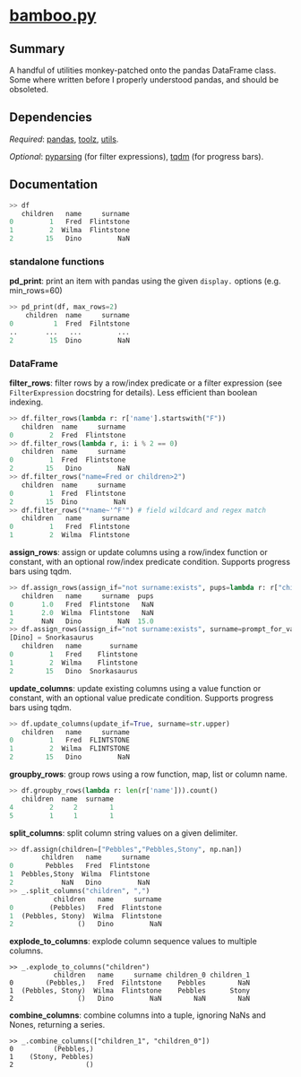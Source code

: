 # [bamboo.py](pudzu.sandbox/bamboo.py)

## Summary 

A handful of utilities monkey-patched onto the pandas DataFrame class. Some where written before I properly understood pandas, and should be obsoleted.

## Dependencies
*Required*: [pandas](http://pandas.pydata.org/), [toolz](http://toolz.readthedocs.io/en/latest/index.html), [utils](utils.md).

*Optional*: [pyparsing](http://pyparsing.wikispaces.com/) (for filter expressions), [tqdm](https://pypi.org/project/tqdm/) (for progress bars).
 
## Documentation

```python
>> df
   children   name     surname
0         1   Fred  Flintstone
1         2  Wilma  Flintstone
2        15   Dino         NaN
```

### standalone functions

**pd_print**: print an item with pandas using the given `display.` options (e.g. min_rows=60)

```python
>> pd_print(df, max_rows=2)
    children  name     surname
0          1  Fred  Filntstone
..       ...   ...         ...
2         15  Dino         NaN
```

### DataFrame

**filter_rows**: filter rows by a row/index predicate or a filter expression (see `FilterExpression` docstring for details). Less efficient than boolean indexing.

```python
>> df.filter_rows(lambda r: r['name'].startswith("F"))
   children  name     surname
0         2  Fred  Flintstone
>> df.filter_rows(lambda r, i: i % 2 == 0)
   children  name     surname
0         1  Fred  Flintstone
2        15   Dino         NaN
>> df.filter_rows("name=Fred or children>2")
   children  name     surname
0         1  Fred  Flintstone
2        15  Dino         NaN
>> df.filter_rows("*name~'^F'") # field wildcard and regex match
   children   name     surname
0         1   Fred  Flintstone
1         2  Wilma  Flintstone
```

**assign_rows**: assign or update columns using a row/index function or constant, with an optional row/index predicate condition. Supports progress bars using tqdm.

```python
>> df.assign_rows(assign_if="not surname:exists", pups=lambda r: r["children"], children=None)
   children   name     surname  pups
0       1.0   Fred  Flintstone   NaN
1       2.0  Wilma  Flintstone   NaN
2       NaN   Dino         NaN  15.0
>> df.assign_rows(assign_if="not surname:exists", surname=prompt_for_value(prompt=lambda r: r["name"]))
[Dino] = Snorkasaurus
   children   name       surname
0         1   Fred    Flintstone
1         2  Wilma    Flintstone
2        15   Dino  Snorkasaurus
```

**update_columns**: update existing columns using a value function or constant, with an optional value predicate condition. Supports progress bars using tqdm.

```python
>> df.update_columns(update_if=True, surname=str.upper)
   children   name     surname
0         1   Fred  FLINTSTONE
1         2  Wilma  FLINTSTONE
2        15   Dino         NaN
```

**groupby_rows**: group rows using a row function, map, list or column name.

```python
>> df.groupby_rows(lambda r: len(r['name'])).count()
   children  name  surname
4         2     2        1
5         1     1        1
```

**split_columns**: split column string values on a given delimiter.

```python
>> df.assign(children=["Pebbles","Pebbles,Stony", np.nan])
        children   name     surname
0        Pebbles   Fred  Flintstone
1  Pebbles,Stony  Wilma  Flintstone
2            NaN   Dino         NaN
>> _.split_columns("children", ",")
           children   name     surname
0         (Pebbles)   Fred  Flintstone
1  (Pebbles, Stony)  Wilma  Flintstone
2                ()   Dino         NaN
```

**explode_to_columns**: explode column sequence values to multiple columns.

```
>> _.explode_to_columns("children")
           children   name     surname children_0 children_1
0        (Pebbles,)   Fred  Filntstone    Pebbles        NaN
1  (Pebbles, Stony)  Wilma  Flintstone    Pebbles      Stony
2                ()   Dino         NaN        NaN        NaN
```

**combine_columns**: combine columns into a tuple, ignoring NaNs and Nones, returning a series.

```
>> _.combine_columns(["children_1", "children_0"])
0          (Pebbles,)
1    (Stony, Pebbles)
2                  ()
```
